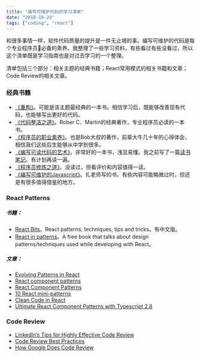 ```yaml
---
title: "编写可维护代码的学习清单"
date: "2018-10-29"
tags: ["coding", "react"]
---
```


和很多事情一样，软件代码质量的提升是一件无止境的事。编写可维护的代码是每个专业程序员必备的素养。我整理了一些学习资料，有些看过有些没看过，所以这个清单既是学习指南也是对过去学习的一个整理。

清单包括三个部分：相关主题的经典书籍；React常用模式的相关书籍和文章；Code Review的相关文章。

### 经典书籍

- [《重构》](https://book.douban.com/subject/4262627/)。可能是该主题最经典的一本书。相信学习后，既能够改善现有代码，也能够写出更好的代码。
- [《代码整洁之道》](https://book.douban.com/subject/4199741/)。Rober C．Martin的经典著作，专业程序员必读的一本书。
- [《程序员的职业素养》](https://book.douban.com/subject/11614538/)。也是Bob大叔的著作，前辈大牛几十年的心得体会，相信我们这些后生能够从中学到很多。
- [《编写可读代码的艺术》](https://book.douban.com/subject/10797189/)。非常好的一本书，浅显易懂。我之前写了一篇[读书笔记](https://chuguan.me/posts/the-art-of-readable-code/)。有计划再读一遍。
- [《程序员修炼之道》](https://book.douban.com/subject/5387402/)。没读过，但看评价和内容值得一读。
- [《编写可维护的Javascript》](https://book.douban.com/subject/21792530/)。扎老师写的书。有些内容可能略微过时，但还是有很多值得借鉴的地方。


### React Patterns

##### 书籍：

- [React Bits](https://github.com/vasanthk/react-bits)。React patterns, techniques, tips and tricks。有中文版。
- [React in patterns](https://github.com/krasimir/react-in-patterns)。A free book that talks about design patterns/techniques used while developing with React。


##### 文章：
- [Evolving Patterns in React](https://medium.freecodecamp.org/evolving-patterns-in-react-116140e5fe8f)
- [React component patterns](https://medium.com/teamsubchannel/react-component-patterns-e7fb75be7bb0)
- [React Component Patterns](https://levelup.gitconnected.com/react-component-patterns-ab1f09be2c82)
- [10 React mini-patterns](https://hackernoon.com/10-react-mini-patterns-c1da92f068c5)
- [Clean Code in React](https://codeburst.io/clean-code-in-react-fe11372f331c)
- [Ultimate React Component Patterns with Typescript 2.8](https://levelup.gitconnected.com/ultimate-react-component-patterns-with-typescript-2-8-82990c516935)

### Code Review
- [LinkedIn’s Tips for Highly Effective Code Review](https://thenewstack.io/linkedin-code-review/)
- [Code Review Best Practices](https://medium.com/palantir/code-review-best-practices-19e02780015f)
- [How Google Does Code Review](https://dzone.com/articles/how-google-does-code-review)

